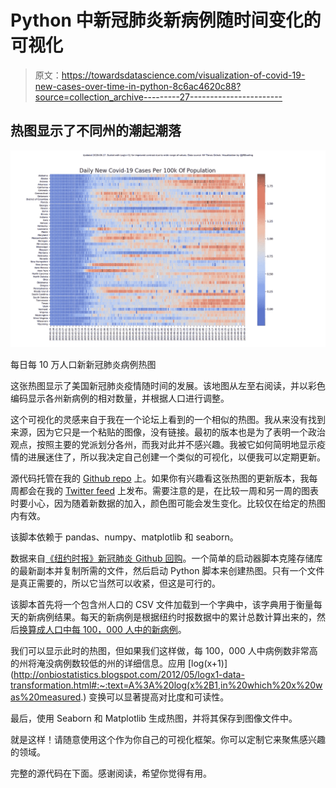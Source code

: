 # Python 中新冠肺炎新病例随时间变化的可视化

> 原文：<https://towardsdatascience.com/visualization-of-covid-19-new-cases-over-time-in-python-8c6ac4620c88?source=collection_archive---------27----------------------->

## 热图显示了不同州的潮起潮落

![](img/661beafffb380d75c89dbde0bf858574.png)

每日每 10 万人口新新冠肺炎病例热图

这张热图显示了美国新冠肺炎疫情随时间的发展。该地图从左至右阅读，并以彩色编码显示各州新病例的相对数量，并根据人口进行调整。

这个可视化的灵感来自于我在一个论坛上看到的一个相似的热图。我从来没有找到来源，因为它只是一个粘贴的图像，没有链接。最初的版本也是为了表明一个政治观点，按照主要的党派划分各州，而我对此并不感兴趣。我被它如何简明地显示疫情的进展迷住了，所以我决定自己创建一个类似的可视化，以便我可以定期更新。

源代码托管在我的 [Github repo](https://github.com/JasonRBowling/covid19NewCasesPer100KHeatmap) 上。如果你有兴趣看这张热图的更新版本，我每周都会在我的 [Twitter feed](https://twitter.com/JRBowling) 上发布。需要注意的是，在比较一周和另一周的图表时要小心，因为随着新数据的加入，颜色图可能会发生变化。比较仅在给定的热图内有效。

该脚本依赖于 pandas、numpy、matplotlib 和 seaborn。

数据来自[《纽约时报》新冠肺炎 Github 回购](https://github.com/nytimes/covid-19-data)。一个简单的启动器脚本克隆存储库的最新副本并复制所需的文件，然后启动 Python 脚本来创建热图。只有一个文件是真正需要的，所以它当然可以收紧，但这是可行的。

该脚本首先将一个包含州人口的 CSV 文件加载到一个字典中，该字典用于衡量每天的新病例结果。每天的新病例是根据纽约时报数据中的累计总数计算出来的，然后[换算成人口中每 100，000 人中的新病例](https://www.robertniles.com/stats/percap.shtml)。

我们可以显示此时的热图，但如果我们这样做，每 100，000 人中病例数非常高的州将淹没病例数较低的州的详细信息。应用 [log(x+1)](http://onbiostatistics.blogspot.com/2012/05/logx1-data-transformation.html#:~:text=A%3A%20log(x%2B1,in%20which%20x%20was%20measured.) 变换可以显著提高对比度和可读性。

最后，使用 Seaborn 和 Matplotlib 生成热图，并将其保存到图像文件中。

就是这样！请随意使用这个作为你自己的可视化框架。你可以定制它来聚焦感兴趣的领域。

完整的源代码在下面。感谢阅读，希望你觉得有用。